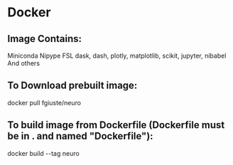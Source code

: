 # Docker
## Image Contains:
Miniconda
Nipype
FSL
dask, dash, plotly, matplotlib, scikit, jupyter, nibabel
And others

## To Download prebuilt image:
docker pull fgiuste/neuro

## To build image from Dockerfile (Dockerfile must be in . and named "Dockerfile"):
docker build --tag neuro 
